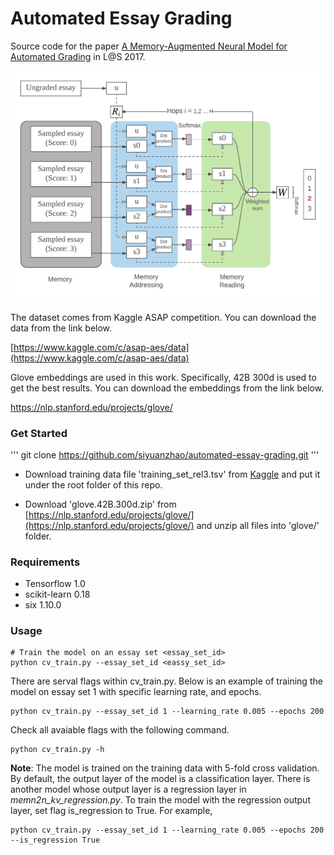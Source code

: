 # Automated Essay Grading
Source code for the paper [A Memory-Augmented Neural Model for Automated Grading](http://dl.acm.org/citation.cfm?doid=3051457.3053982) in L@S 2017.

![Model Structure](AES-Model.png)

The dataset comes from Kaggle ASAP competition. You can download the data from the link below.

[https://www.kaggle.com/c/asap-aes/data](https://www.kaggle.com/c/asap-aes/data)

Glove embeddings are used in this work. Specifically, 42B 300d is used to get the best results. You can download the embeddings from the link below.

https://nlp.stanford.edu/projects/glove/

### Get Started

'''
git clone https://github.com/siyuanzhao/automated-essay-grading.git
'''

* Download training data file 'training_set_rel3.tsv' from [Kaggle](https://www.kaggle.com/c/asap-aes/data) and put it under the root folder of this repo.

* Download 'glove.42B.300d.zip' from [https://nlp.stanford.edu/projects/glove/](https://nlp.stanford.edu/projects/glove/) and unzip all files into 'glove/' folder.

### Requirements
* Tensorflow 1.0
* scikit-learn 0.18
* six 1.10.0

### Usage
```
# Train the model on an essay set <essay_set_id>
python cv_train.py --essay_set_id <eassy_set_id>
```

There are serval flags within cv_train.py. Below is an example of training the model on essay set 1 with specific learning rate, and epochs.

```
python cv_train.py --essay_set_id 1 --learning_rate 0.005 --epochs 200
```
Check all avaiable flags with the following command.

```
python cv_train.py -h
```

**Note**: The model is trained on the training data with 5-fold cross validation. By default, the output layer of the model is a classification layer. There is another model whose output layer is a regression layer in *memn2n_kv_regression.py*. To train the model with the regression output layer, set flag is_regression to True. For example,

```
python cv_train.py --essay_set_id 1 --learning_rate 0.005 --epochs 200 --is_regression True
```



